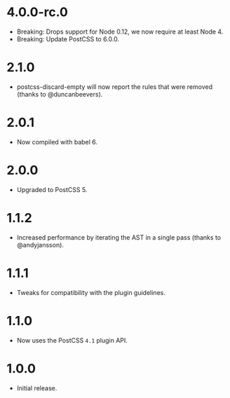 # 4.0.0-rc.0

* Breaking: Drops support for Node 0.12, we now require at least Node 4.
* Breaking: Update PostCSS to 6.0.0.

# 2.1.0

* postcss-discard-empty will now report the rules that were removed
  (thanks to @duncanbeevers).

# 2.0.1

* Now compiled with babel 6.

# 2.0.0

* Upgraded to PostCSS 5.

# 1.1.2

* Increased performance by iterating the AST in a single pass
  (thanks to @andyjansson).

# 1.1.1

* Tweaks for compatibility with the plugin guidelines.

# 1.1.0

* Now uses the PostCSS `4.1` plugin API.

# 1.0.0

* Initial release.
